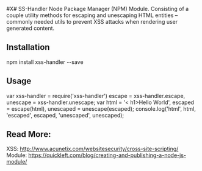 #X# SS-Handler
Node Package Manager (NPM) Module.
Consisting of a couple utility methods for escaping and unescaping HTML entities – commonly needed utils to prevent XSS attacks when rendering user generated content.

## Installation
  npm install xss-handler --save

## Usage
  var xss-handler = require('xss-handler')
      escape = xss-handler.escape,
      unescape = xss-handler.unescape;
  var html = '< h1>Hello World</h1 >',
      escaped = escape(html),
      unescaped = unescape(escaped);
  console.log('html', html, 'escaped', escaped, 'unescaped', unescaped);

## Read More:
XSS: http://www.acunetix.com/websitesecurity/cross-site-scripting/
Module: https://quickleft.com/blog/creating-and-publishing-a-node-js-module/
